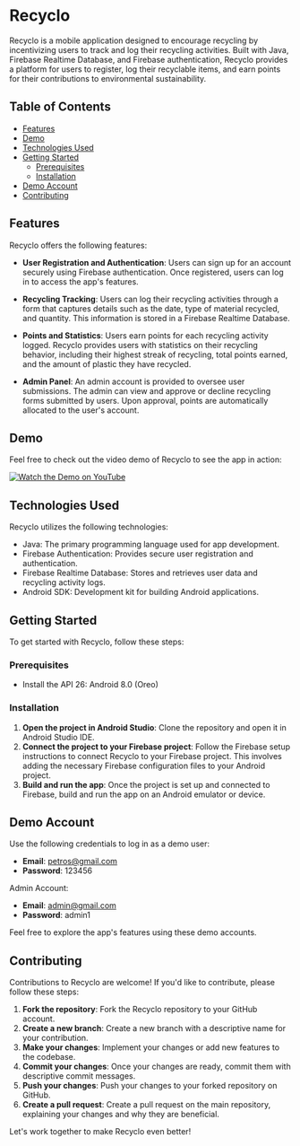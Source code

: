 # Recyclo

Recyclo is a mobile application designed to encourage recycling by incentivizing users to track and log their recycling activities. Built with Java, Firebase Realtime Database, and Firebase authentication, Recyclo provides a platform for users to register, log their recyclable items, and earn points for their contributions to environmental sustainability.

## Table of Contents
- [Features](#features)
- [Demo](#demo)
- [Technologies Used](#technologies-used)
- [Getting Started](#getting-started)
  - [Prerequisites](#prerequisites)
  - [Installation](#installation)
- [Demo Account](#demo-account)
- [Contributing](#contributing)

## Features
Recyclo offers the following features:

- **User Registration and Authentication**: Users can sign up for an account securely using Firebase authentication. Once registered, users can log in to access the app's features.

- **Recycling Tracking**: Users can log their recycling activities through a form that captures details such as the date, type of material recycled, and quantity. This information is stored in a Firebase Realtime Database.

- **Points and Statistics**: Users earn points for each recycling activity logged. Recyclo provides users with statistics on their recycling behavior, including their highest streak of recycling, total points earned, and the amount of plastic they have recycled.

- **Admin Panel**: An admin account is provided to oversee user submissions. The admin can view and approve or decline recycling forms submitted by users. Upon approval, points are automatically allocated to the user's account.

## Demo
Feel free to check out the video demo of Recyclo to see the app in action:

[![Watch the Demo on YouTube](https://img.youtube.com/vi/AmytQKglBpk/0.jpg)](https://www.youtube.com/watch?v=AmytQKglBpk&t)

## Technologies Used
Recyclo utilizes the following technologies:

- Java: The primary programming language used for app development.
- Firebase Authentication: Provides secure user registration and authentication.
- Firebase Realtime Database: Stores and retrieves user data and recycling activity logs.
- Android SDK: Development kit for building Android applications.

## Getting Started
To get started with Recyclo, follow these steps:

### Prerequisites
- Install the API 26: Android 8.0 (Oreo)

### Installation
1. **Open the project in Android Studio**: Clone the repository and open it in Android Studio IDE.
2. **Connect the project to your Firebase project**: Follow the Firebase setup instructions to connect Recyclo to your Firebase project. This involves adding the necessary Firebase configuration files to your Android project.
3. **Build and run the app**: Once the project is set up and connected to Firebase, build and run the app on an Android emulator or device.

## Demo Account
Use the following credentials to log in as a demo user:

- **Email**: petros@gmail.com
- **Password**: 123456

Admin Account:

- **Email**: admin@gmail.com
- **Password**: admin1

Feel free to explore the app's features using these demo accounts.

## Contributing
Contributions to Recyclo are welcome! If you'd like to contribute, please follow these steps:

1. **Fork the repository**: Fork the Recyclo repository to your GitHub account.
2. **Create a new branch**: Create a new branch with a descriptive name for your contribution.
3. **Make your changes**: Implement your changes or add new features to the codebase.
4. **Commit your changes**: Once your changes are ready, commit them with descriptive commit messages.
5. **Push your changes**: Push your changes to your forked repository on GitHub.
6. **Create a pull request**: Create a pull request on the main repository, explaining your changes and why they are beneficial.

Let's work together to make Recyclo even better!
